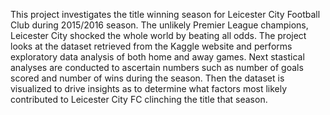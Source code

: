 This project investigates the title winning season for Leicester City Football Club during 2015/2016 season. The unlikely Premier League champions, Leicester City shocked 
the whole world by beating all odds. The project looks at the dataset retrieved from the Kaggle website and performs exploratory data analysis of both home and away games.
Next stastical analyses are conducted to ascertain numbers such as number of goals scored and number of wins during the season.
Then the dataset is visualized to drive insights as to determine what factors most likely contributed to Leicester City FC clinching the title that season.
